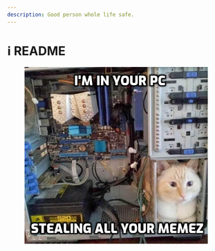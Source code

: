 ```yaml
---
description: Good person whole life safe.
---
```


# ℹ️ README



<div align="left">

<figure><img src=".gitbook/assets/cat-steal-mem.jpg" alt="" width="540"><figcaption></figcaption></figure>

</div>
